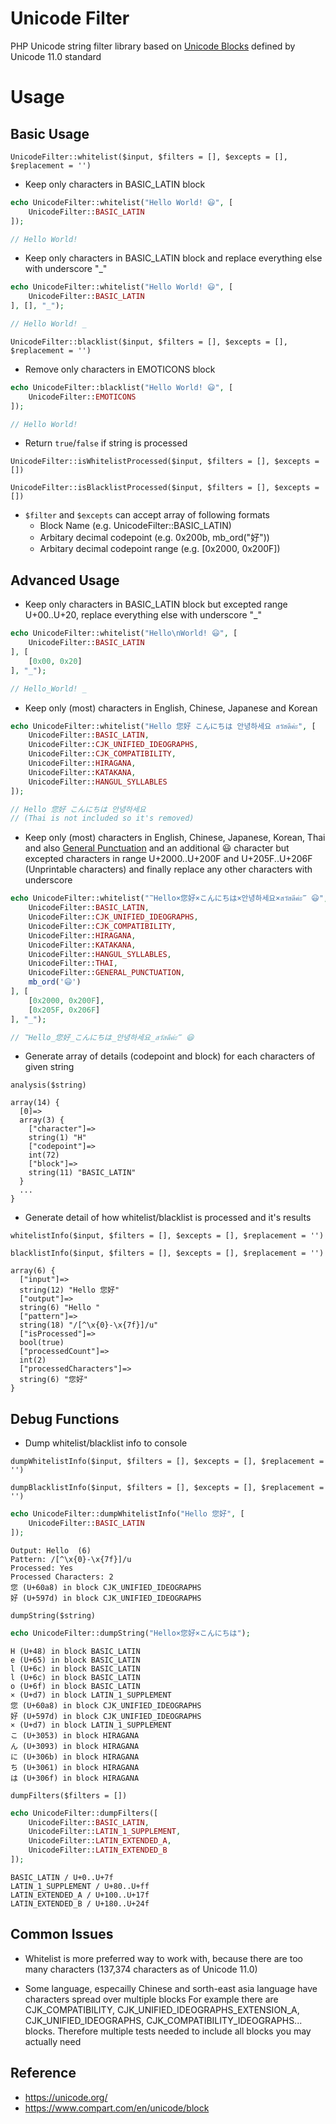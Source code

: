 # Unicode Filter
PHP Unicode string filter library based on [Unicode Blocks](http://ftp.unicode.org/Public/UNIDATA/Blocks.txt) defined by Unicode 11.0 standard

# Usage

## Basic Usage

`UnicodeFilter::whitelist($input, $filters = [], $excepts = [], $replacement = '')`

- Keep only characters in BASIC_LATIN block
```php
echo UnicodeFilter::whitelist("Hello World! 😃", [
    UnicodeFilter::BASIC_LATIN
]);

// Hello World! 
```

- Keep only characters in BASIC_LATIN block and replace everything else with underscore "_"
```php
echo UnicodeFilter::whitelist("Hello World! 😃", [
    UnicodeFilter::BASIC_LATIN
], [], "_");

// Hello World! _
```

`UnicodeFilter::blacklist($input, $filters = [], $excepts = [], $replacement = '')`

- Remove only characters in EMOTICONS block
```php
echo UnicodeFilter::blacklist("Hello World! 😃", [
    UnicodeFilter::EMOTICONS
]);

// Hello World! 
```

- Return `true`/`false` if string is processed

`UnicodeFilter::isWhitelistProcessed($input, $filters = [], $excepts = [])`

`UnicodeFilter::isBlacklistProcessed($input, $filters = [], $excepts = [])`

- `$filter` and `$excepts` can accept array of following formats
  - Block Name (e.g. UnicodeFilter::BASIC_LATIN)
  - Arbitary decimal codepoint (e.g. 0x200b, mb_ord("好"))
  - Arbitary decimal codepoint range (e.g. [0x2000, 0x200F])

## Advanced Usage

- Keep only characters in BASIC_LATIN block but excepted range U+00..U+20, replace everything else with underscore "_"
```php
echo UnicodeFilter::whitelist("Hello\nWorld! 😃", [
    UnicodeFilter::BASIC_LATIN
], [
    [0x00, 0x20]
], "_");

// Hello_World! _
```

- Keep only (most) characters in English, Chinese, Japanese and Korean
```php
echo UnicodeFilter::whitelist("Hello 您好 こんにちは 안녕하세요 สวัสดีค่ะ", [
    UnicodeFilter::BASIC_LATIN,
    UnicodeFilter::CJK_UNIFIED_IDEOGRAPHS,
    UnicodeFilter::CJK_COMPATIBILITY,
    UnicodeFilter::HIRAGANA,
    UnicodeFilter::KATAKANA,
    UnicodeFilter::HANGUL_SYLLABLES
]);

// Hello 您好 こんにちは 안녕하세요
// (Thai is not included so it's removed) 
```

- Keep only (most) characters in English, Chinese, Japanese, Korean, Thai and also [General Punctuation](https://www.compart.com/en/unicode/block/U+2000) 
    and an additional 😃 character
    but excepted characters in range U+2000..U+200F and U+205F..U+206F (Unprintable characters)
    and finally replace any other characters with underscore
```php
echo UnicodeFilter::whitelist("‷Hello×您好×こんにちは×안녕하세요×สวัสดีค่ะ‴ 😃", [
    UnicodeFilter::BASIC_LATIN,
    UnicodeFilter::CJK_UNIFIED_IDEOGRAPHS,
    UnicodeFilter::CJK_COMPATIBILITY,
    UnicodeFilter::HIRAGANA,
    UnicodeFilter::KATAKANA,
    UnicodeFilter::HANGUL_SYLLABLES,
    UnicodeFilter::THAI,
    UnicodeFilter::GENERAL_PUNCTUATION,
    mb_ord('😃')
], [
    [0x2000, 0x200F],
    [0x205F, 0x206F]
], "_");

// ‷Hello_您好_こんにちは_안녕하세요_สวัสดีค่ะ‴ 😃
```

- Generate array of details (codepoint and block) for each characters of given string

`analysis($string)`

```
array(14) {
  [0]=>
  array(3) {
    ["character"]=>
    string(1) "H"
    ["codepoint"]=>
    int(72)
    ["block"]=>
    string(11) "BASIC_LATIN"
  }
  ...
}
```

- Generate detail of how whitelist/blacklist is processed and it's results

`whitelistInfo($input, $filters = [], $excepts = [], $replacement = '')`

`blacklistInfo($input, $filters = [], $excepts = [], $replacement = '')`

```
array(6) {
  ["input"]=>
  string(12) "Hello 您好"
  ["output"]=>
  string(6) "Hello "
  ["pattern"]=>
  string(18) "/[^\x{0}-\x{7f}]/u"
  ["isProcessed"]=>
  bool(true)
  ["processedCount"]=>
  int(2)
  ["processedCharacters"]=>
  string(6) "您好"
}
```

## Debug Functions

- Dump whitelist/blacklist info to console

`dumpWhitelistInfo($input, $filters = [], $excepts = [], $replacement = '')`

`dumpBlacklistInfo($input, $filters = [], $excepts = [], $replacement = '')`

```php
echo UnicodeFilter::dumpWhitelistInfo("Hello 您好", [
    UnicodeFilter::BASIC_LATIN
]);
```

```Input:  Hello 您好 (8)
Output: Hello  (6)
Pattern: /[^\x{0}-\x{7f}]/u
Processed: Yes
Processed Characters: 2
您 (U+60a8) in block CJK_UNIFIED_IDEOGRAPHS
好 (U+597d) in block CJK_UNIFIED_IDEOGRAPHS
```

`dumpString($string)`

```php
echo UnicodeFilter::dumpString("Hello×您好×こんにちは");
```

```
H (U+48) in block BASIC_LATIN
e (U+65) in block BASIC_LATIN
l (U+6c) in block BASIC_LATIN
l (U+6c) in block BASIC_LATIN
o (U+6f) in block BASIC_LATIN
× (U+d7) in block LATIN_1_SUPPLEMENT
您 (U+60a8) in block CJK_UNIFIED_IDEOGRAPHS
好 (U+597d) in block CJK_UNIFIED_IDEOGRAPHS
× (U+d7) in block LATIN_1_SUPPLEMENT
こ (U+3053) in block HIRAGANA
ん (U+3093) in block HIRAGANA
に (U+306b) in block HIRAGANA
ち (U+3061) in block HIRAGANA
は (U+306f) in block HIRAGANA
```

`dumpFilters($filters = [])`

```php
echo UnicodeFilter::dumpFilters([
    UnicodeFilter::BASIC_LATIN,
    UnicodeFilter::LATIN_1_SUPPLEMENT,
    UnicodeFilter::LATIN_EXTENDED_A,
    UnicodeFilter::LATIN_EXTENDED_B
]);
```

```
BASIC_LATIN / U+0..U+7f
LATIN_1_SUPPLEMENT / U+80..U+ff
LATIN_EXTENDED_A / U+100..U+17f
LATIN_EXTENDED_B / U+180..U+24f
```

## Common Issues

- Whitelist is more preferred way to work with, because there are too many characters (137,374 characters as of Unicode 11.0)

- Some language, especailly Chinese and sorth-east asia language have characters spread over multiple blocks
  For example there are CJK_COMPATIBILITY, CJK_UNIFIED_IDEOGRAPHS_EXTENSION_A, CJK_UNIFIED_IDEOGRAPHS, CJK_COMPATIBILITY_IDEOGRAPHS... blocks.
  Therefore multiple tests needed to include all blocks you may actually need
  

## Reference

- https://unicode.org/
- https://www.compart.com/en/unicode/block
